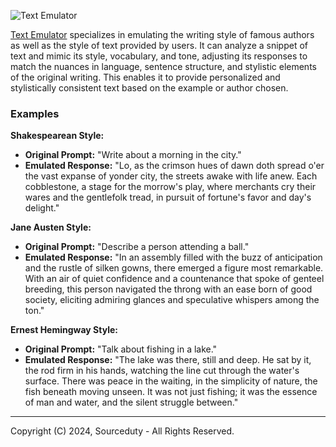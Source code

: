 ![Text Emulator](https://github.com/sourceduty/Text_Emulator/assets/123030236/afaf3bad-9801-4355-ab91-934efd3f33a3)

[Text Emulator](https://chat.openai.com/g/g-eeQM2XDch-text-emulator) specializes in emulating the writing style of famous authors as well as the style of text provided by users. It can analyze a snippet of text and mimic its style, vocabulary, and tone, adjusting its responses to match the nuances in language, sentence structure, and stylistic elements of the original writing. This enables it to provide personalized and stylistically consistent text based on the example or author chosen.

### Examples

**Shakespearean Style:**
   
   - **Original Prompt:** "Write about a morning in the city."
   - **Emulated Response:** "Lo, as the crimson hues of dawn doth spread o'er the vast expanse of yonder city, the streets awake with life anew. Each cobblestone, a stage for the morrow's play, where merchants cry their wares and the gentlefolk tread, in pursuit of fortune's favor and day's delight."

**Jane Austen Style:**
   
   - **Original Prompt:** "Describe a person attending a ball."
   - **Emulated Response:** "In an assembly filled with the buzz of anticipation and the rustle of silken gowns, there emerged a figure most remarkable. With an air of quiet confidence and a countenance that spoke of genteel breeding, this person navigated the throng with an ease born of good society, eliciting admiring glances and speculative whispers among the ton."

**Ernest Hemingway Style:**
   
   - **Original Prompt:** "Talk about fishing in a lake."
   - **Emulated Response:** "The lake was there, still and deep. He sat by it, the rod firm in his hands, watching the line cut through the water's surface. There was peace in the waiting, in the simplicity of nature, the fish beneath moving unseen. It was not just fishing; it was the essence of man and water, and the silent struggle between."

***

Copyright (C) 2024, Sourceduty - All Rights Reserved.

